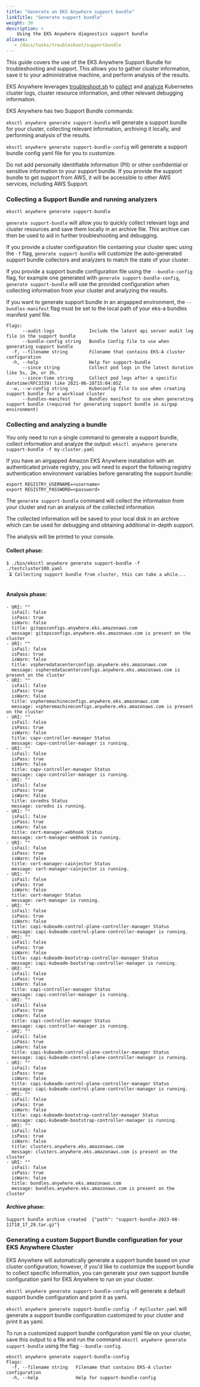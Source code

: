```yaml
---
title: "Generate an EKS Anywhere support bundle"
linkTitle: "Generate support bundle"
weight: 30
description: >
    Using the EKS Anywhere diagnostics support bundle
aliases:
   - /docs/tasks/troubleshoot/supportbundle
---
```


This guide covers the use of the EKS Anywhere Support Bundle for troubleshooting and support.
This allows you to gather cluster information, save it to your administrative machine, and perform analysis of the results.

EKS Anywhere leverages [troubleshoot.sh](https://troubleshoot.sh/) to [collect](https://troubleshoot.sh/docs/collect/) and [analyze](https://troubleshoot.sh/docs/analyze/) Kubernetes cluster logs, cluster resource information, and other relevant debugging information.

EKS Anywhere has two Support Bundle commands:

`eksctl anywhere generate support-bundle` will generate a support bundle for your cluster,
collecting relevant information, archiving it locally, and performing analysis of the results.

`eksctl anywhere generate support-bundle-config` will generate a support bundle config yaml file for you to customize.

Do not add personally identifiable information (PII) or other confidential or sensitive information to your support bundle.
If you provide the support bundle to get support from AWS, it will be accessible to other AWS services, including AWS Support.

### Collecting a Support Bundle and running analyzers
```
eksctl anywhere generate support-bundle
```

`generate support-bundle` will allow you to quickly collect relevant logs and cluster resources and save them locally in an archive file.
This archive can then be used to aid in further troubleshooting and debugging.

If you provide a cluster configuration file containing your cluster spec using the `-f` flag,
`generate support-bundle` will customize the auto-generated support bundle collectors and analyzers 
to match the state of your cluster.

If you provide a support bundle configuration file using the `--bundle-config` flag, 
for example one generated with `generate support-bundle-config`, 
`generate support-bundle` will use the provided configuration when collecting information from your cluster and analyzing the results.

If you want to generate support bundle in an airgapped environment, the `--bundles-manifest` flag must be set to the local path
of your eks-a bundles manifest yaml file.
```
Flags:
      --audit-logs             Include the latest api server audit log file in the support bundle
      --bundle-config string   Bundle Config file to use when generating support bundle
  -f, --filename string        Filename that contains EKS-A cluster configuration
  -h, --help                   Help for support-bundle
      --since string           Collect pod logs in the latest duration like 5s, 2m, or 3h.
      --since-time string      Collect pod logs after a specific datetime(RFC3339) like 2021-06-28T15:04:05Z
  -w, --w-config string        Kubeconfig file to use when creating support bundle for a workload cluster
      --bundles-manifest       Bundles manifest to use when generating support bundle (required for generating support bundle in airgap environment)
```

### Collecting and analyzing a bundle

You only need to run a single command to generate a support bundle, collect information and analyze the output:
`eksctl anywhere generate support-bundle -f my-cluster.yaml`

If you have an airgapped Amazon EKS Anywhere installation with an authenticated private registry, you will need 
to export the following registry authentication environment variables before generating the support bundle:

```
export REGISTRY_USERNAME=<username>
export REGISTRY_PASSWORD=<password>
```

The `generate support-bundle` command will collect the information from your cluster
and run an analysis of the collected information.

The collected information will be saved to your local disk in an archive which can be used for 
debugging and obtaining additional in-depth support.

The analysis will be printed to your console.

#### Collect phase:
```
$ ./bin/eksctl anywhere generate support-bundle -f ./testcluster100.yaml
 ⏳ Collecting support bundle from cluster, this can take a while...
 
```

#### Analysis phase:
```
- URI: ""
  isFail: false
  isPass: true
  isWarn: false
  title: gitopsconfigs.anywhere.eks.amazonaws.com
  message: gitopsconfigs.anywhere.eks.amazonaws.com is present on the cluster
- URI: ""
  isFail: false
  isPass: true
  isWarn: false
  title: vspheredatacenterconfigs.anywhere.eks.amazonaws.com
  message: vspheredatacenterconfigs.anywhere.eks.amazonaws.com is present on the cluster
- URI: ""
  isFail: false
  isPass: true
  isWarn: false
  title: vspheremachineconfigs.anywhere.eks.amazonaws.com
  message: vspheremachineconfigs.anywhere.eks.amazonaws.com is present on the cluster
- URI: ""
  isFail: false
  isPass: true
  isWarn: false
  title: capv-controller-manager Status
  message: capv-controller-manager is running.
- URI: ""
  isFail: false
  isPass: true
  isWarn: false
  title: capv-controller-manager Status
  message: capv-controller-manager is running.
- URI: ""
  isFail: false
  isPass: true
  isWarn: false
  title: coredns Status
  message: coredns is running.
- URI: ""
  isFail: false
  isPass: true
  isWarn: false
  title: cert-manager-webhook Status
  message: cert-manager-webhook is running.
- URI: ""
  isFail: false
  isPass: true
  isWarn: false
  title: cert-manager-cainjector Status
  message: cert-manager-cainjector is running.
- URI: ""
  isFail: false
  isPass: true
  isWarn: false
  title: cert-manager Status
  message: cert-manager is running.
- URI: ""
  isFail: false
  isPass: true
  isWarn: false
  title: capi-kubeadm-control-plane-controller-manager Status
  message: capi-kubeadm-control-plane-controller-manager is running.
- URI: ""
  isFail: false
  isPass: true
  isWarn: false
  title: capi-kubeadm-bootstrap-controller-manager Status
  message: capi-kubeadm-bootstrap-controller-manager is running.
- URI: ""
  isFail: false
  isPass: true
  isWarn: false
  title: capi-controller-manager Status
  message: capi-controller-manager is running.
- URI: ""
  isFail: false
  isPass: true
  isWarn: false
  title: capi-controller-manager Status
  message: capi-controller-manager is running.
- URI: ""
  isFail: false
  isPass: true
  isWarn: false
  title: capi-kubeadm-control-plane-controller-manager Status
  message: capi-kubeadm-control-plane-controller-manager is running.
- URI: ""
  isFail: false
  isPass: true
  isWarn: false
  title: capi-kubeadm-control-plane-controller-manager Status
  message: capi-kubeadm-control-plane-controller-manager is running.
- URI: ""
  isFail: false
  isPass: true
  isWarn: false
  title: capi-kubeadm-bootstrap-controller-manager Status
  message: capi-kubeadm-bootstrap-controller-manager is running.
- URI: ""
  isFail: false
  isPass: true
  isWarn: false
  title: clusters.anywhere.eks.amazonaws.com
  message: clusters.anywhere.eks.amazonaws.com is present on the cluster
- URI: ""
  isFail: false
  isPass: true
  isWarn: false
  title: bundles.anywhere.eks.amazonaws.com
  message: bundles.anywhere.eks.amazonaws.com is present on the cluster
```

#### Archive phase:
``` 
Support bundle archive created  {"path": "support-bundle-2023-08-11T18_17_29.tar.gz"}
```

### Generating a custom Support Bundle configuration for your EKS Anywhere Cluster
EKS Anywhere will automatically generate a support bundle based on your cluster configuration;
however, if you'd like to customize the support bundle to collect specific information,
you can generate your own support bundle configuration yaml for EKS Anywhere to run on your cluster.

`eksctl anywhere generate support-bundle-config` will generate a default support bundle configuration and print it  as yaml.

`eksctl anywhere generate support-bundle-config -f myCluster.yaml` will generate a support bundle configuration customized to your cluster and print it as yaml.

To run a customized support bundle configuration yaml file on your cluster,
save this output to a file and run the command `eksctl anywhere generate support-bundle` using the flag `--bundle-config`.

```
eksctl anywhere generate support-bundle-config
Flags:
  -f, --filename string   Filename that contains EKS-A cluster configuration
  -h, --help              Help for support-bundle-config
```
